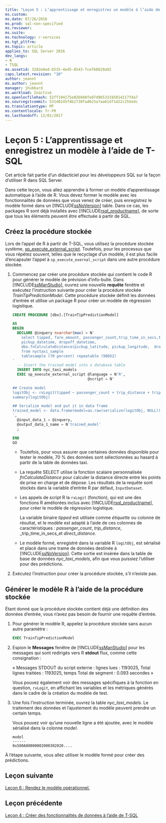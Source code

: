 ```yaml
---
title: "Leçon 5 : L’apprentissage et enregistrez un modèle à l’aide de T-SQL | Documents Microsoft"
ms.custom: 
ms.date: 07/26/2016
ms.prod: sql-non-specified
ms.reviewer: 
ms.suite: 
ms.technology: r-services
ms.tgt_pltfrm: 
ms.topic: article
applies_to: SQL Server 2016
dev_langs:
- R
- TSQL
ms.assetid: 3282e8ed-b515-4ed5-8543-fcef68629a92
caps.latest.revision: "10"
author: jeannt
ms.author: jeannt
manager: jhubbard
ms.workload: Inactive
ms.openlocfilehash: 52ff194175e026048fe07d96533193814217fda7
ms.sourcegitcommit: 531d0245f4b2730fad623a7aa61df1422c255edc
ms.translationtype: MT
ms.contentlocale: fr-FR
ms.lasthandoff: 12/01/2017
---
```

# <a name="lesson-5-train-and-save-a-model-using-t-sql"></a>Leçon 5 : L’apprentissage et enregistrez un modèle à l’aide de T-SQL

Cet article fait partie d’un didacticiel pour les développeurs SQL sur la façon d’utiliser R dans SQL Server.

Dans cette leçon, vous allez apprendre à former un modèle d’apprentissage automatique à l’aide de R. Vous devez former le modèle avec les fonctionnalités de données que vous venez de créer, puis enregistrez le modèle formé dans un [!INCLUDE[ssNoVersion](../../includes/ssnoversion-md.md)] table. Dans ce cas, les packages R sont déjà installés avec [!INCLUDE[rsql_productname](../../includes/rsql-productname-md.md)], de sorte que tous les éléments peuvent être effectuée à partir de SQL.

## <a name="create-the-stored-procedure"></a>Créez la procédure stockée

Lors de l’appel de R à partir de T-SQL, vous utilisez la procédure stockée système, [sp_execute_external_script](../../relational-databases/system-stored-procedures/sp-execute-external-script-transact-sql.md). Toutefois, pour les processus que vous répétez souvent, telles que le recyclage d’un modèle, il est plus facile d’encapsuler l’appel à `sp_execute_exernal_script` dans une autre procédure stockée.

1.  Commencez par créer une procédure stockée qui contient le code R pour générer le modèle de prévision d’info-bulle. Dans [!INCLUDE[ssManStudio](../../includes/ssmanstudio-md.md)], ouvrez une nouvelle **requête** fenêtre et exécutez l’instruction suivante pour créer la procédure stockée _TrainTipPredictionModel_. Cette procédure stockée définit les données d’entrée et utilise un package R pour créer un modèle de régression logistique.

    ```SQL
    CREATE PROCEDURE [dbo].[TrainTipPredictionModel]
    
    AS
    BEGIN
      DECLARE @inquery nvarchar(max) = N'
        select tipped, fare_amount, passenger_count,trip_time_in_secs,trip_distance,
        pickup_datetime, dropoff_datetime,
        dbo.fnCalculateDistance(pickup_latitude, pickup_longitude,  dropoff_latitude, dropoff_longitude) as direct_distance
        from nyctaxi_sample
        tablesample (70 percent) repeatable (98052)
    '
      -- Insert the trained model into a database table
      INSERT INTO nyc_taxi_models
      EXEC sp_execute_external_script @language = N'R',
                                      @script = N'
    
    ## Create model
    logitObj <- rxLogit(tipped ~ passenger_count + trip_distance + trip_time_in_secs + direct_distance, data = InputDataSet)
    summary(logitObj)
    
    ## Serialize model and put it in data frame
    trained_model <- data.frame(model=as.raw(serialize(logitObj, NULL)));
    ',
      @input_data_1 = @inquery,
      @output_data_1_name = N'trained_model'
      ;
    
    END
    GO
    ```

    - Toutefois, pour vous assurer que certaines données disponible pour tester le modèle, 70 % des données sont sélectionnées au hasard à partir de la table de données taxi.
    
    - La requête SELECT utilise la fonction scalaire personnalisée _fnCalculateDistance_ pour calculer la distance directe entre les points de prise en charge et de dépose.  Les résultats de la requête sont stockés dans la variable d’entrée R par défaut, `InputDataset`.
  
    - Les appels de script R la `rxLogit` (fonction), qui est une des fonctions R améliorées inclus avec [!INCLUDE[rsql_productname](../../includes/rsql-productname-md.md)], pour créer le modèle de régression logistique.
  
        La variable binaire _tipped_ est utilisée comme *étiquette* ou colonne de résultat, et le modèle est adapté à l’aide de ces colonnes de caractéristiques :  _passenger_count_, _trip_distance_, _trip_time_in_secs_et _direct_distance_.
  
    -   Le modèle formé, enregistré dans la variable R `logitObj`, est sérialisé et placé dans une trame de données destinée à [!INCLUDE[ssNoVersion](../../includes/ssnoversion-md.md)]. Cette sortie est insérée dans la table de base de données _nyc_taxi_models_, afin que vous puissiez l’utiliser pour des prédictions.
  
2.  Exécutez l’instruction pour créer la procédure stockée, s’il n’existe pas.

## <a name="generate-the-r-model-using-the-stored-procedure"></a>Générer le modèle R à l’aide de la procédure stockée

Étant donné que la procédure stockée contient déjà une définition des données d’entrée, vous n’avez pas besoin de fournir une requête d’entrée.

1. Pour générer le modèle R, appelez la procédure stockée sans aucun autre paramètre :

    ```SQL
    EXEC TrainTipPredictionModel
    ```

2. Espion le **Messages** fenêtre de [!INCLUDE[ssManStudio](../../includes/ssmanstudio-md.md)] pour les messages qui sont redirigés vers R **stdout** flux, comme cette consignation : 

    « Messages STDOUT du script externe : lignes lues : 1193025, Total lignes traitées : 1193025, temps Total de segment : 0.093 secondes »

    Vous pouvez également voir des messages spécifiques à la fonction en question, `rxLogit`, en affichant les variables et les métriques générés dans le cadre de la création du modèle de test.

3.  Une fois l’instruction terminée, ouvrez la table *nyc_taxi_models*. Le traitement des données et l’ajustement du modèle peuvent prendre un certain temps.

    Vous pouvez voir qu’une nouvelle ligne a été ajoutée, avec le modèle sérialisé dans la colonne _model_.

    ```
    model
    ------
    0x580A00000002000302020....
    ```

À l’étape suivante, vous allez utiliser le modèle formé pour créer des prédictions.

## <a name="next-lesson"></a>Leçon suivante

[Leçon 6 : Rendez le modèle opérationnel.](../tutorials/sqldev-operationalize-the-model.md)

## <a name="previous-lesson"></a>Leçon précédente

[Leçon 4 : Créer des fonctionnalités de données à l’aide de T-SQL](..//tutorials/sqldev-create-data-features-using-t-sql.md)

